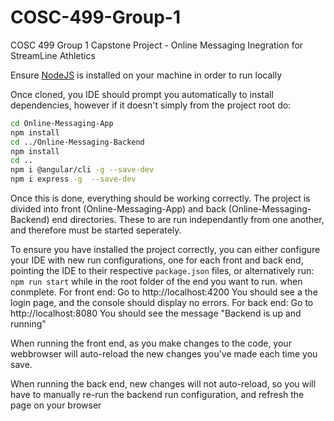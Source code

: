 # COSC-499-Group-1
COSC 499 Group 1 Capstone Project - Online Messaging Inegration for StreamLine Athletics

Ensure [NodeJS](https://nodejs.org/en/) is installed on your machine in order to run locally

Once cloned, you IDE should prompt you automatically to install dependencies, however if it doesn't simply from the project root do:
```bash
cd Online-Messaging-App
npm install
cd ../Online-Messaging-Backend
npm install
cd ..
npm i @angular/cli -g --save-dev
npm i express -g  --save-dev
```

Once this is done, everything should be working correctly.
The project is divided into front (Online-Messaging-App) and back (Online-Messaging-Backend) end directories. These to are run independantly from one another, and therefore must be started seperately.

To ensure you have installed the project correctly, you can either configure your IDE with new run configurations, one for each front and back end, pointing the IDE to their respective `package.json` files, or alternatively run: `npm run start` while in the root folder of the end you want to run.
when conmplete.
For front end:
	Go to http://localhost:4200
	You should see a the login page, and the console should display no errors.
For back end:
	Go to http://localhost:8080
	You should see the message "Backend is up and running"

When running the front end, as you make changes to the code, your webbrowser will auto-reload the new changes you've made each time you save.

When running the back end, new changes will not auto-reload, so you will have to manually re-run the backend run configuration, and refresh the page on your browser
